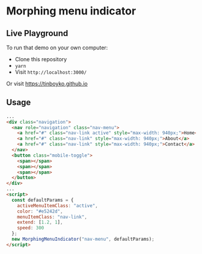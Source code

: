 # Morphing menu indicator

## Live Playground

To run that demo on your own computer:

- Clone this repository
- `yarn`
- Visit `http://localhost:3000/`

Or visit https://tinboyko.github.io

## Usage

```html
...
<div class="navigation">
  <nav role="navigation" class="nav-menu">
    <a href="#" class="nav-link active" style="max-width: 940px;">Home</a>
    <a href="#" class="nav-link" style="max-width: 940px;">About</a>
    <a href="#" class="nav-link" style="max-width: 940px;">Contact</a>
  </nav>
  <button class="mobile-toggle">
    <span></span>
    <span></span>
    <span></span>
  </button>
</div>
...
<script>
  const defaultParams = {
    activeMenuItemClass: "active",
    color: "#e5242d",
    menuItemClass: "nav-link",
    extend: [1.2, 1],
    speed: 300
  };
  new MorphingMenuIndicator("nav-menu", defaultParams);
</script>
```
